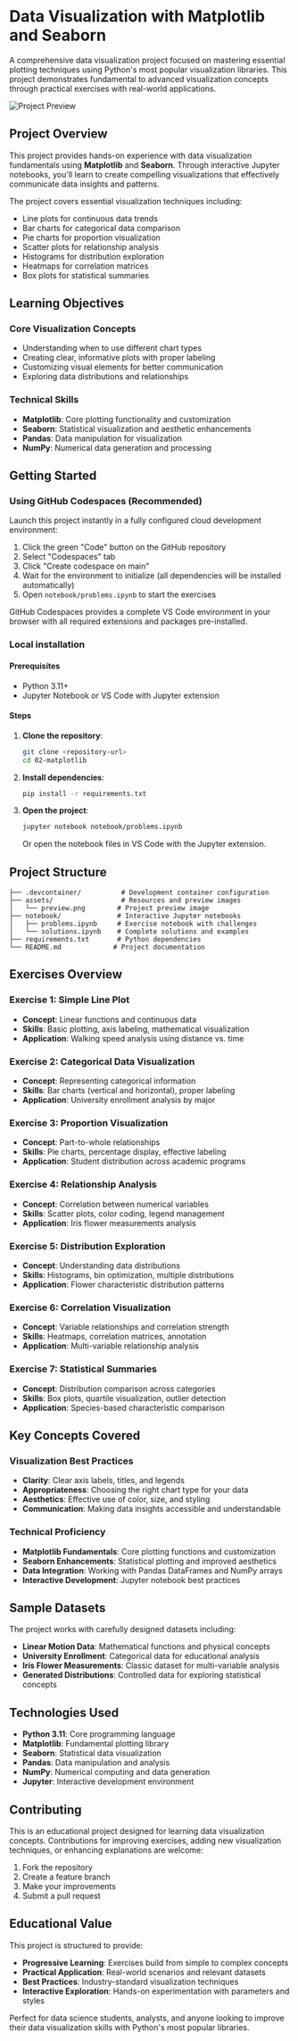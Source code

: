 # Data Visualization with Matplotlib and Seaborn

A comprehensive data visualization project focused on mastering essential plotting techniques using Python's most popular visualization libraries. This project demonstrates fundamental to advanced visualization concepts through practical exercises with real-world applications.

![Project Preview](assets/preview.png)

## Project Overview

This project provides hands-on experience with data visualization fundamentals using **Matplotlib** and **Seaborn**. Through interactive Jupyter notebooks, you'll learn to create compelling visualizations that effectively communicate data insights and patterns.

The project covers essential visualization techniques including:

- Line plots for continuous data trends
- Bar charts for categorical data comparison
- Pie charts for proportion visualization
- Scatter plots for relationship analysis
- Histograms for distribution exploration
- Heatmaps for correlation matrices
- Box plots for statistical summaries

## Learning Objectives

### Core Visualization Concepts
- Understanding when to use different chart types
- Creating clear, informative plots with proper labeling
- Customizing visual elements for better communication
- Exploring data distributions and relationships

### Technical Skills
- **Matplotlib**: Core plotting functionality and customization
- **Seaborn**: Statistical visualization and aesthetic enhancements
- **Pandas**: Data manipulation for visualization
- **NumPy**: Numerical data generation and processing

## Getting Started

### Using GitHub Codespaces (Recommended)

Launch this project instantly in a fully configured cloud development environment:

1. Click the green "Code" button on the GitHub repository
2. Select "Codespaces" tab
3. Click "Create codespace on main"
4. Wait for the environment to initialize (all dependencies will be installed automatically)
5. Open `notebook/problems.ipynb` to start the exercises

GitHub Codespaces provides a complete VS Code environment in your browser with all required extensions and packages pre-installed.


### Local installation

#### Prerequisites

- Python 3.11+
- Jupyter Notebook or VS Code with Jupyter extension

#### Steps

1. **Clone the repository**:
   ```bash
   git clone <repository-url>
   cd 02-matplotlib
   ```

2. **Install dependencies**:
   ```bash
   pip install -r requirements.txt
   ```

3. **Open the project**:
   ```bash
   jupyter notebook notebook/problems.ipynb
   ```
   
   Or open the notebook files in VS Code with the Jupyter extension.


## Project Structure

```
├── .devcontainer/          # Development container configuration
├── assets/                 # Resources and preview images
│   └── preview.png        # Project preview image
├── notebook/              # Interactive Jupyter notebooks
│   ├── problems.ipynb     # Exercise notebook with challenges
│   └── solutions.ipynb    # Complete solutions and examples
├── requirements.txt       # Python dependencies
└── README.md             # Project documentation
```

## Exercises Overview

### Exercise 1: Simple Line Plot
- **Concept**: Linear functions and continuous data
- **Skills**: Basic plotting, axis labeling, mathematical visualization
- **Application**: Walking speed analysis using distance vs. time

### Exercise 2: Categorical Data Visualization
- **Concept**: Representing categorical information
- **Skills**: Bar charts (vertical and horizontal), proper labeling
- **Application**: University enrollment analysis by major

### Exercise 3: Proportion Visualization
- **Concept**: Part-to-whole relationships
- **Skills**: Pie charts, percentage display, effective labeling
- **Application**: Student distribution across academic programs

### Exercise 4: Relationship Analysis
- **Concept**: Correlation between numerical variables
- **Skills**: Scatter plots, color coding, legend management
- **Application**: Iris flower measurements analysis

### Exercise 5: Distribution Exploration
- **Concept**: Understanding data distributions
- **Skills**: Histograms, bin optimization, multiple distributions
- **Application**: Flower characteristic distribution patterns

### Exercise 6: Correlation Visualization
- **Concept**: Variable relationships and correlation strength
- **Skills**: Heatmaps, correlation matrices, annotation
- **Application**: Multi-variable relationship analysis

### Exercise 7: Statistical Summaries
- **Concept**: Distribution comparison across categories
- **Skills**: Box plots, quartile visualization, outlier detection
- **Application**: Species-based characteristic comparison

## Key Concepts Covered

### Visualization Best Practices
- **Clarity**: Clear axis labels, titles, and legends
- **Appropriateness**: Choosing the right chart type for your data
- **Aesthetics**: Effective use of color, size, and styling
- **Communication**: Making data insights accessible and understandable

### Technical Proficiency
- **Matplotlib Fundamentals**: Core plotting functions and customization
- **Seaborn Enhancements**: Statistical plotting and improved aesthetics
- **Data Integration**: Working with Pandas DataFrames and NumPy arrays
- **Interactive Development**: Jupyter notebook best practices

## Sample Datasets

The project works with carefully designed datasets including:

- **Linear Motion Data**: Mathematical functions and physical concepts
- **University Enrollment**: Categorical data for educational analysis
- **Iris Flower Measurements**: Classic dataset for multi-variable analysis
- **Generated Distributions**: Controlled data for exploring statistical concepts

## Technologies Used

- **Python 3.11**: Core programming language
- **Matplotlib**: Fundamental plotting library
- **Seaborn**: Statistical data visualization
- **Pandas**: Data manipulation and analysis
- **NumPy**: Numerical computing and data generation
- **Jupyter**: Interactive development environment

## Contributing

This is an educational project designed for learning data visualization concepts. Contributions for improving exercises, adding new visualization techniques, or enhancing explanations are welcome:

1. Fork the repository
2. Create a feature branch
3. Make your improvements
4. Submit a pull request

## Educational Value

This project is structured to provide:

- **Progressive Learning**: Exercises build from simple to complex concepts
- **Practical Application**: Real-world scenarios and relevant datasets
- **Best Practices**: Industry-standard visualization techniques
- **Interactive Exploration**: Hands-on experimentation with parameters and styles

Perfect for data science students, analysts, and anyone looking to improve their data visualization skills with Python's most popular libraries.
